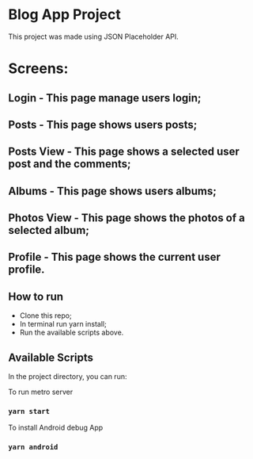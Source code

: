 # Blog App Project

This project was made using JSON Placeholder API.

# Screens:

## Login - This page manage users login;

## Posts - This page shows users posts;

## Posts View - This page shows a selected user post and the comments;

## Albums - This page shows users albums;

## Photos View - This page shows the photos of a selected album;

## Profile - This page shows the current user profile.

## How to run

- Clone this repo;
- In terminal run yarn install;
- Run the available scripts above.

## Available Scripts

In the project directory, you can run:

To run metro server
### `yarn start`

To install Android debug App
### `yarn android`




